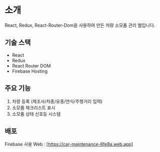 # 소개
React, Redux, React-Router-Dom을 사용하여 만든 차량 소모품 관리 웹입니다.  

## 기술 스택
- React
- Redux
- React Router DOM
- Firebase Hosting

## 주요 기능
 1. 차량 등록 (제조사/차종/유종/연식/주행거리 입력)
 2. 소모품 체크리스트 표시
 3. 소모품 상태 신호등 시스템

## 배포
Firebase 사용
Web : [https://car-maintenance-6fe8a.web.app]
